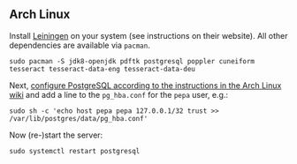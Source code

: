 ## Arch Linux

Install [Leiningen](https://github.com/technomancy/leiningen/) on your
system (see instructions on their website). All other dependencies are
available via `pacman`.

    sudo pacman -S jdk8-openjdk pdftk postgresql poppler cuneiform tesseract tesseract-data-eng tesseract-data-deu

Next,
[configure PostgreSQL according to the instructions in the Arch Linux wiki](https://wiki.archlinux.org/index.php/PostgreSQL)
and add a line to the `pg_hba.conf` for the `pepa` user, e.g.:

    sudo sh -c 'echo host pepa pepa 127.0.0.1/32 trust >> /var/lib/postgres/data/pg_hba.conf'

Now (re-)start the server:

    sudo systemctl restart postgresql
